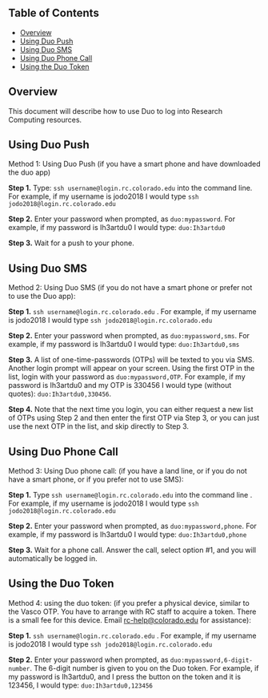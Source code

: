 ## Table of Contents

- [Overview](#overview)
- [Using Duo Push](#using-duo-push)
- [Using Duo SMS](#using-duo-sms)
- [Using Duo Phone Call](#using-duo-phone-call)
- [Using the Duo Token](#using-the-duo-token)

## Overview

This document will describe how to use Duo to log into Research Computing resources.

## Using Duo Push

Method 1: Using Duo Push (if you have a smart phone and have downloaded the duo app)

**Step 1.** Type: `ssh username@login.rc.colorado.edu` into the command line. For example, if my username is jodo2018 I would type `ssh jodo2018@login.rc.colorado.edu`

**Step 2.** Enter your password when prompted, as `duo:mypassword`. For example, if my password is Ih3artdu0 I would type: `duo:Ih3artdu0`

**Step 3.** Wait for a push to your phone.

## Using Duo SMS

Method 2: Using Duo SMS (if you do not have a smart phone or prefer not to use the Duo app):

**Step 1.** `ssh username@login.rc.colorado.edu` . For example, if my username is jodo2018 I would type `ssh jodo2018@login.rc.colorado.edu`

**Step 2.** Enter your password when prompted, as `duo:mypassword,sms`. For example, if my password is Ih3artdu0 I would type: `duo:Ih3artdu0,sms`

**Step 3.** A list of one-time-passwords (OTPs) will be texted to you via SMS. Another login prompt will appear on your screen. Using the first OTP in the list, login with your password as `duo:mypassword,OTP`. For example, if my password is Ih3artdu0 and my OTP is 330456 I would type (without quotes): `duo:Ih3artdu0,330456`.

**Step 4.** Note that the next time you login, you can either request a new list of OTPs using Step 2 and then enter the first OTP via Step 3, or you can just use the next OTP in the list, and skip directly to Step 3.

## Using Duo Phone Call

Method 3: Using Duo phone call: (if you have a land line, or if you do not have a smart phone, or if you prefer not to use SMS):

**Step 1.** Type `ssh username@login.rc.colorado.edu` into the command line . For example, if my username is jodo2018 I would type `ssh jodo2018@login.rc.colorado.edu`

**Step 2.** Enter your password when prompted, as `duo:mypassword,phone`. For example, if my password is Ih3artdu0 I would type: `duo:Ih3artdu0,phone`

**Step 3.** Wait for a phone call. Answer the call, select option #1, and you will automatically be logged in.

## Using the Duo Token

Method 4: using the duo token: (if you prefer a physical device, similar to the Vasco OTP.  You have to arrange with RC staff to acquire a token.  There is a small fee for this device.  Email rc-help@colorado.edu for assistance):

**Step 1.** `ssh username@login.rc.colorado.edu` . For example, if my username is jodo2018 I would type `ssh jodo2018@login.rc.colorado.edu`

**Step 2.** Enter your password when prompted, as `duo:mypassword,6-digit-number`. The 6-digit number is given to you on the Duo token.  For example, if my password is Ih3artdu0, and I press the button on the token and it is 123456, I would type: `duo:Ih3artdu0,123456`
